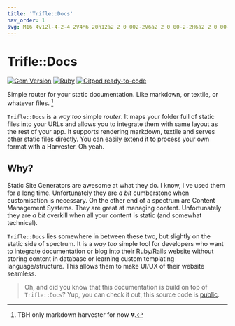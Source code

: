 ```yaml
---
title: 'Trifle::Docs'
nav_order: 1
svg: M16 4v12l-4-2-4 2V4M6 20h12a2 2 0 002-2V6a2 2 0 00-2-2H6a2 2 0 00-2 2v12a2 2 0 002 2z
---
```


# Trifle::Docs

[![Gem Version](https://badge.fury.io/rb/trifle-docs.svg)](https://rubygems.org/gems/trifle-docs)
[![Ruby](https://github.com/trifle-io/trifle-docs/workflows/Ruby/badge.svg?branch=main)](https://github.com/trifle-io/trifle-docs)
[![Gitpod ready-to-code](https://img.shields.io/badge/Gitpod-ready--to--code-blue?logo=gitpod)](https://gitpod.io/#https://github.com/trifle-io/trifle-docs)

Simple router for your static documentation. Like markdown, or textile, or whatever files. [^1]

`Trifle::Docs` is a _way too_ simple _router_. It maps your folder full of static files into your URLs and allows you to integrate them with same layout as the rest of your app. It supports rendering markdown, textile and serves other static files directly. You can easily extend it to process your own format with a Harvester. Oh yeah.

## Why?

Static Site Generators are awesome at what they do. I know, I've used them for a long time. Unfortunately they are _a bit_ cumberstone when customisation is necessary. On the other end of a spectrum are Content Management Systems. They are great at managing content. Unfortunately they are _a bit_ overkill when all your content is static (and somewhat technical).

`Trifle::Docs` lies somewhere in between these two, but slightly on the static side of spectrum. It is a _way too_ simple tool for developers who want to integrate documentation or blog into their Ruby/Rails website without storing content in database or learning custom templating language/structure. This allows them to make UI/UX of their website seamless.

> Oh, and did you know that this documentation is build on top of `Trifle::Docs`? Yup, you can check it out, this source code is [public](https://github.com/trifle-io/trifle-io).

[^1]: TBH only markdown harvester for now 💔.